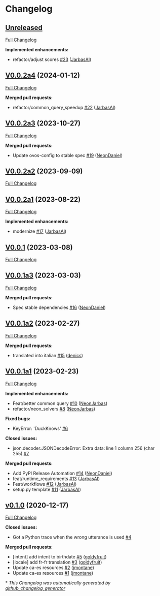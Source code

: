 # Changelog

## [Unreleased](https://github.com/OpenVoiceOS/skill-ovos-ddg/tree/HEAD)

[Full Changelog](https://github.com/OpenVoiceOS/skill-ovos-ddg/compare/V0.0.2a4...HEAD)

**Implemented enhancements:**

- refactor/adjust scores [\#23](https://github.com/OpenVoiceOS/skill-ovos-ddg/pull/23) ([JarbasAl](https://github.com/JarbasAl))

## [V0.0.2a4](https://github.com/OpenVoiceOS/skill-ovos-ddg/tree/V0.0.2a4) (2024-01-12)

[Full Changelog](https://github.com/OpenVoiceOS/skill-ovos-ddg/compare/V0.0.2a3...V0.0.2a4)

**Merged pull requests:**

- refactor/common\_query\_speedup [\#22](https://github.com/OpenVoiceOS/skill-ovos-ddg/pull/22) ([JarbasAl](https://github.com/JarbasAl))

## [V0.0.2a3](https://github.com/OpenVoiceOS/skill-ovos-ddg/tree/V0.0.2a3) (2023-10-27)

[Full Changelog](https://github.com/OpenVoiceOS/skill-ovos-ddg/compare/V0.0.2a2...V0.0.2a3)

**Merged pull requests:**

- Update ovos-config to stable spec [\#19](https://github.com/OpenVoiceOS/skill-ovos-ddg/pull/19) ([NeonDaniel](https://github.com/NeonDaniel))

## [V0.0.2a2](https://github.com/OpenVoiceOS/skill-ovos-ddg/tree/V0.0.2a2) (2023-09-09)

[Full Changelog](https://github.com/OpenVoiceOS/skill-ovos-ddg/compare/V0.0.2a1...V0.0.2a2)

## [V0.0.2a1](https://github.com/OpenVoiceOS/skill-ovos-ddg/tree/V0.0.2a1) (2023-08-22)

[Full Changelog](https://github.com/OpenVoiceOS/skill-ovos-ddg/compare/V0.0.1...V0.0.2a1)

**Implemented enhancements:**

- modernize [\#17](https://github.com/OpenVoiceOS/skill-ovos-ddg/pull/17) ([JarbasAl](https://github.com/JarbasAl))

## [V0.0.1](https://github.com/OpenVoiceOS/skill-ovos-ddg/tree/V0.0.1) (2023-03-08)

[Full Changelog](https://github.com/OpenVoiceOS/skill-ovos-ddg/compare/V0.0.1a3...V0.0.1)

## [V0.0.1a3](https://github.com/OpenVoiceOS/skill-ovos-ddg/tree/V0.0.1a3) (2023-03-03)

[Full Changelog](https://github.com/OpenVoiceOS/skill-ovos-ddg/compare/V0.0.1a2...V0.0.1a3)

**Merged pull requests:**

- Spec stable dependencies [\#16](https://github.com/OpenVoiceOS/skill-ovos-ddg/pull/16) ([NeonDaniel](https://github.com/NeonDaniel))

## [V0.0.1a2](https://github.com/OpenVoiceOS/skill-ovos-ddg/tree/V0.0.1a2) (2023-02-27)

[Full Changelog](https://github.com/OpenVoiceOS/skill-ovos-ddg/compare/V0.0.1a1...V0.0.1a2)

**Merged pull requests:**

- translated into italian [\#15](https://github.com/OpenVoiceOS/skill-ovos-ddg/pull/15) ([denics](https://github.com/denics))

## [V0.0.1a1](https://github.com/OpenVoiceOS/skill-ovos-ddg/tree/V0.0.1a1) (2023-02-23)

[Full Changelog](https://github.com/OpenVoiceOS/skill-ovos-ddg/compare/v0.1.0...V0.0.1a1)

**Implemented enhancements:**

- Feat/better common query [\#10](https://github.com/OpenVoiceOS/skill-ovos-ddg/pull/10) ([NeonJarbas](https://github.com/NeonJarbas))
- refactor/neon\_solvers [\#8](https://github.com/OpenVoiceOS/skill-ovos-ddg/pull/8) ([NeonJarbas](https://github.com/NeonJarbas))

**Fixed bugs:**

- KeyError: 'DuckKnows' [\#6](https://github.com/OpenVoiceOS/skill-ovos-ddg/issues/6)

**Closed issues:**

- json.decoder.JSONDecodeError: Extra data: line 1 column 256 \(char 255\) [\#7](https://github.com/OpenVoiceOS/skill-ovos-ddg/issues/7)

**Merged pull requests:**

- Add PyPI Release Automation [\#14](https://github.com/OpenVoiceOS/skill-ovos-ddg/pull/14) ([NeonDaniel](https://github.com/NeonDaniel))
- feat/runtime\_requirements [\#13](https://github.com/OpenVoiceOS/skill-ovos-ddg/pull/13) ([JarbasAl](https://github.com/JarbasAl))
- Feat/workflows [\#12](https://github.com/OpenVoiceOS/skill-ovos-ddg/pull/12) ([JarbasAl](https://github.com/JarbasAl))
- setup.py template [\#11](https://github.com/OpenVoiceOS/skill-ovos-ddg/pull/11) ([JarbasAl](https://github.com/JarbasAl))

## [v0.1.0](https://github.com/OpenVoiceOS/skill-ovos-ddg/tree/v0.1.0) (2020-12-17)

[Full Changelog](https://github.com/OpenVoiceOS/skill-ovos-ddg/compare/fc5ed5acb4e0ddadbc28050676065abad8fb2c1d...v0.1.0)

**Closed issues:**

- Got a Python trace when the wrong utterance is used [\#4](https://github.com/OpenVoiceOS/skill-ovos-ddg/issues/4)

**Merged pull requests:**

- \[intent\] add intent to birthdate [\#5](https://github.com/OpenVoiceOS/skill-ovos-ddg/pull/5) ([goldyfruit](https://github.com/goldyfruit))
- \[locale\] add fr-fr translation [\#3](https://github.com/OpenVoiceOS/skill-ovos-ddg/pull/3) ([goldyfruit](https://github.com/goldyfruit))
- Update ca-es resources [\#2](https://github.com/OpenVoiceOS/skill-ovos-ddg/pull/2) ([jmontane](https://github.com/jmontane))
- Update ca-es resources [\#1](https://github.com/OpenVoiceOS/skill-ovos-ddg/pull/1) ([jmontane](https://github.com/jmontane))



\* *This Changelog was automatically generated by [github_changelog_generator](https://github.com/github-changelog-generator/github-changelog-generator)*
